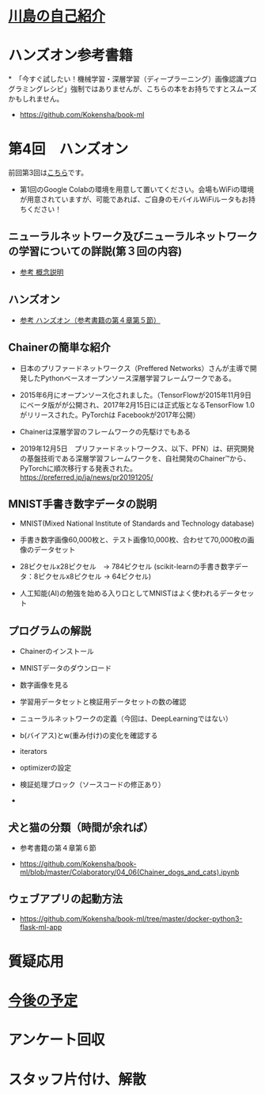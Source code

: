 # [川島の自己紹介](kawashimaken_introduction.md)

# ハンズオン参考書籍 

*　「今すぐ試したい！機械学習・深層学習（ディープラーニング）画像認識プログラミングレシピ」強制ではありませんが、こちらの本をお持ちですとスムーズかもしれません。

* https://github.com/Kokensha/book-ml

# 第4回　ハンズオン

前回第3回は[こちら](handson03.md)です。

* 第1回のGoogle Colabの環境を用意して置いてください。会場もWiFiの環境が用意されていますが、可能であれば、ご自身のモバイルWiFiルータもお持ちください！

## ニューラルネットワーク及びニューラルネットワークの学習についての詳説(第３回の内容)

* [参考 概念説明](./../04_artificial_neural_network.md)

## ハンズオン

* [参考 ハンズオン（参考書籍の第４章第５節）](https://github.com/Kokensha/book-ml/blob/master/Colaboratory/04_05(Chainer_MNIST).ipynb)

## Chainerの簡単な紹介

* 日本のプリファードネットワークス（Preffered Networks）さんが主導で開発したPythonベースオープンソース深層学習フレームワークである。

* 2015年6月にオープンソース化されました。（TensorFlowが2015年11月9日にベータ版がが公開され、2017年2月15日には正式版となるTensorFlow 1.0がリリースされた。PyTorchは Facebookが2017年公開）

* Chainerは深層学習のフレームワークの先駆けでもある

* 2019年12月5日　プリファードネットワークス、以下、PFN）は、研究開発の基盤技術である深層学習フレームワークを、自社開発のChainer™から、PyTorchに順次移行する発表された。https://preferred.jp/ja/news/pr20191205/


## MNIST手書き数字データの説明

* MNIST(Mixed National Institute of Standards and Technology database)

* 手書き数字画像60,000枚と、テスト画像10,000枚、合わせて70,000枚の画像のデータセット

* 28ピクセルx28ピクセル　-> 784ピクセル (scikit-learnの手書き数字データ：8ピクセルx8ピクセル -> 64ピクセル)

* 人工知能(AI)の勉強を始める入り口としてMNISTはよく使われるデータセット

## プログラムの解説

* Chainerのインストール

* MNISTデータのダウンロード

* 数字画像を見る

* 学習用データセットと検証用データセットの数の確認

* ニューラルネットワークの定義（今回は、DeepLearningではない）

* b(バイアス)とw(重み付け)の変化を確認する

* iterators

* optimizerの設定

* 検証処理ブロック（ソースコードの修正あり）

* 

## 犬と猫の分類（時間が余れば）

* 参考書籍の第４章第６節

* https://github.com/Kokensha/book-ml/blob/master/Colaboratory/04_06(Chainer_dogs_and_cats).ipynb

## ウェブアプリの起動方法

* https://github.com/Kokensha/book-ml/tree/master/docker-python3-flask-ml-app


# 質疑応用

# [今後の予定](handson_plan.md)

# アンケート回収

# スタッフ片付け、解散
